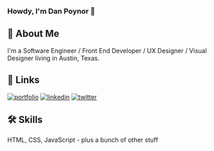 ### Howdy, I'm Dan Poynor 👋

## 🚀 About Me

I'm a Software Engineer / Front End Developer / UX Designer / Visual Designer living in Austin, Texas.

## 🔗 Links

[![portfolio](https://img.shields.io/badge/my_portfolio-blueviolet?style=for-the-badge&logo=ko-fi&logoColor=white)](https://danpoynor.com/)
[![linkedin](https://img.shields.io/badge/linkedin-0A66C2?style=for-the-badge&logo=linkedin&logoColor=white)](https://www.linkedin.com/in/danpoynor/)
[![twitter](https://img.shields.io/badge/twitter-1DA1F2?style=for-the-badge&logo=twitter&logoColor=white)](https://twitter.com/danpoynor/)

## 🛠 Skills

HTML, CSS, JavaScript - plus a bunch of other stuff
